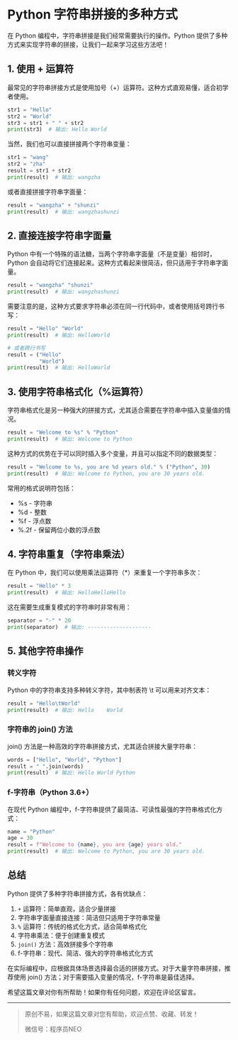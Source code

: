 # Python 字符串拼接的多种方式

在 Python 编程中，字符串拼接是我们经常需要执行的操作。Python 提供了多种方式来实现字符串的拼接，让我们一起来学习这些方法吧！

## 1. 使用 + 运算符

最常见的字符串拼接方式是使用加号（+）运算符。这种方式直观易懂，适合初学者使用。

```python
str1 = "Hello"
str2 = "World"
str3 = str1 + " " + str2
print(str3)  # 输出: Hello World
```

当然，我们也可以直接拼接两个字符串变量：

```python
str1 = "wang"
str2 = "zha"
result = str1 + str2
print(result)  # 输出: wangzha
```

或者直接拼接字符串字面量：

```python
result = "wangzha" + "shunzi"
print(result)  # 输出: wangzhashunzi
```

## 2. 直接连接字符串字面量

Python 中有一个特殊的语法糖，当两个字符串字面量（不是变量）相邻时，Python 会自动将它们连接起来。这种方式看起来很简洁，但只适用于字符串字面量。

```python
result = "wangzha" "shunzi"
print(result)  # 输出: wangzhashunzi
```

需要注意的是，这种方式要求字符串必须在同一行代码中，或者使用括号跨行书写：

```python
result = "Hello" "World"
print(result)  # 输出: HelloWorld

# 或者跨行书写
result = ("Hello"
          "World")
print(result)  # 输出: HelloWorld
```

## 3. 使用字符串格式化（%运算符）

字符串格式化是另一种强大的拼接方式，尤其适合需要在字符串中插入变量值的情况。

```python
result = "Welcome to %s" % "Python"
print(result)  # 输出: Welcome to Python
```

这种方式的优势在于可以同时插入多个变量，并且可以指定不同的数据类型：

```python
result = "Welcome to %s, you are %d years old." % ("Python", 30)
print(result)  # 输出: Welcome to Python, you are 30 years old.
```

常用的格式说明符包括：
- %s - 字符串
- %d - 整数
- %f - 浮点数
- %.2f - 保留两位小数的浮点数

## 4. 字符串重复（字符串乘法）

在 Python 中，我们可以使用乘法运算符（*）来重复一个字符串多次：

```python
result = "Hello" * 3
print(result)  # 输出: HelloHelloHello
```

这在需要生成重复模式的字符串时非常有用：

```python
separator = "-" * 20
print(separator)  # 输出: --------------------
```

## 5. 其他字符串操作

### 转义字符

Python 中的字符串支持多种转义字符，其中制表符 \t 可以用来对齐文本：

```python
result = "Hello\tWorld"
print(result)  # 输出: Hello    World
```

### 字符串的 join() 方法

join() 方法是一种高效的字符串拼接方式，尤其适合拼接大量字符串：

```python
words = ["Hello", "World", "Python"]
result = " ".join(words)
print(result)  # 输出: Hello World Python
```

### f-字符串（Python 3.6+）

在现代 Python 编程中，f-字符串提供了最简洁、可读性最强的字符串格式化方式：

```python
name = "Python"
age = 30
result = f"Welcome to {name}, you are {age} years old."
print(result)  # 输出: Welcome to Python, you are 30 years old.
```

## 总结

Python 提供了多种字符串拼接方式，各有优缺点：

1. `+` 运算符：简单直观，适合少量拼接
2. 字符串字面量直接连接：简洁但只适用于字符串常量
3. `%` 运算符：传统的格式化方式，适合简单格式化
4. 字符串乘法：便于创建重复模式
5. `join()` 方法：高效拼接多个字符串
6. f-字符串：现代、简洁、强大的字符串格式化方式

在实际编程中，应根据具体场景选择最合适的拼接方式。对于大量字符串拼接，推荐使用 join() 方法；对于需要插入变量的情况，f-字符串是最佳选择。

希望这篇文章对你有所帮助！如果你有任何问题，欢迎在评论区留言。

---
> 原创不易，如果这篇文章对您有帮助，欢迎点赞、收藏、转发！
> 
> 微信号：程序员NEO